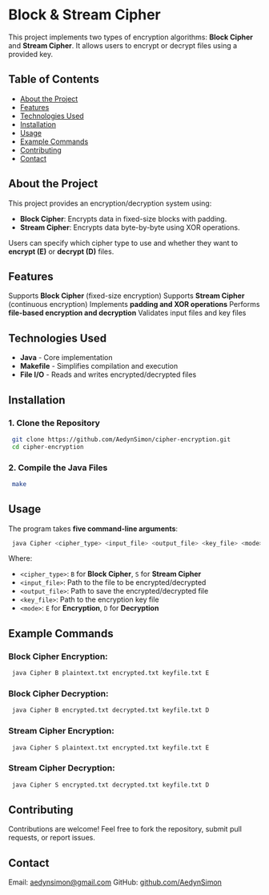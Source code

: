 # Block & Stream Cipher

This project implements two types of encryption algorithms: **Block Cipher** and **Stream Cipher**. It allows users to encrypt or decrypt files using a provided key.

## Table of Contents
- [About the Project](#about-the-project)
- [Features](#features)
- [Technologies Used](#technologies-used)
- [Installation](#installation)
- [Usage](#usage)
- [Example Commands](#example-commands)
- [Contributing](#contributing)
- [Contact](#contact)

## About the Project
This project provides an encryption/decryption system using:
- **Block Cipher**: Encrypts data in fixed-size blocks with padding.
- **Stream Cipher**: Encrypts data byte-by-byte using XOR operations.

Users can specify which cipher type to use and whether they want to **encrypt (E)** or **decrypt (D)** files.

## Features
Supports **Block Cipher** (fixed-size encryption)
Supports **Stream Cipher** (continuous encryption)
Implements **padding and XOR operations**
Performs **file-based encryption and decryption**
Validates input files and key files

## Technologies Used
- **Java** - Core implementation
- **Makefile** - Simplifies compilation and execution
- **File I/O** - Reads and writes encrypted/decrypted files

## Installation

### **1. Clone the Repository**
```sh
 git clone https://github.com/AedynSimon/cipher-encryption.git
 cd cipher-encryption
```

### **2. Compile the Java Files**
```sh
 make
```

## Usage

The program takes **five command-line arguments**:
```sh
 java Cipher <cipher_type> <input_file> <output_file> <key_file> <mode>
```
Where:
- `<cipher_type>`: `B` for **Block Cipher**, `S` for **Stream Cipher**
- `<input_file>`: Path to the file to be encrypted/decrypted
- `<output_file>`: Path to save the encrypted/decrypted file
- `<key_file>`: Path to the encryption key file
- `<mode>`: `E` for **Encryption**, `D` for **Decryption**

## Example Commands

### **Block Cipher Encryption:**
```sh
 java Cipher B plaintext.txt encrypted.txt keyfile.txt E
```

### **Block Cipher Decryption:**
```sh
 java Cipher B encrypted.txt decrypted.txt keyfile.txt D
```

### **Stream Cipher Encryption:**
```sh
 java Cipher S plaintext.txt encrypted.txt keyfile.txt E
```

### **Stream Cipher Decryption:**
```sh
 java Cipher S encrypted.txt decrypted.txt keyfile.txt D
```

## Contributing

Contributions are welcome! Feel free to fork the repository, submit pull requests, or report issues.

## Contact
Email: [aedynsimon@gmail.com](mailto:aedynsimon@gmail.com)
GitHub: [github.com/AedynSimon](https://github.com/AedynSimon)
